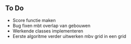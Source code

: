 ## To Do

- Score functie maken
- Bug fixen mbt overlap van gebouwen
- Werkende classes implementeren
- Eerste algoritme verder uitwerken mbv grid in een grid
